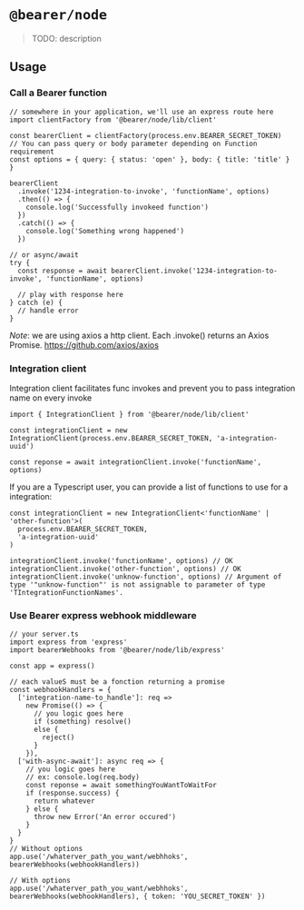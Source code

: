 # `@bearer/node`

> TODO: description

## Usage

### Call a Bearer function

```tsx
// somewhere in your application, we'll use an express route here
import clientFactory from '@bearer/node/lib/client'

const bearerClient = clientFactory(process.env.BEARER_SECRET_TOKEN)
// You can pass query or body parameter depending on Function requirement
const options = { query: { status: 'open' }, body: { title: 'title' } }

bearerClient
  .invoke('1234-integration-to-invoke', 'functionName', options)
  .then(() => {
    console.log('Successfully invokeed function')
  })
  .catch(() => {
    console.log('Something wrong happened')
  })

// or async/await
try {
  const response = await bearerClient.invoke('1234-integration-to-invoke', 'functionName', options)

  // play with response here
} catch (e) {
  // handle error
}
```

_Note_: we are using axios a http client. Each .invoke() returns an Axios Promise. https://github.com/axios/axios

### Integration client

Integration client facilitates func invokes and prevent you to pass integration name on every invoke

```tsx
import { IntegrationClient } from '@bearer/node/lib/client'

const integrationClient = new IntegrationClient(process.env.BEARER_SECRET_TOKEN, 'a-integration-uuid')

const reponse = await integrationClient.invoke('functionName', options)
```

If you are a Typescript user, you can provide a list of functions to use for a integration:

```tsx
const integrationClient = new IntegrationClient<'functionName' | 'other-function'>(
  process.env.BEARER_SECRET_TOKEN,
  'a-integration-uuid'
)

integrationClient.invoke('functionName', options) // OK
integrationClient.invoke('other-function', options) // OK
integrationClient.invoke('unknow-function', options) // Argument of type '"unknow-function"' is not assignable to parameter of type 'TIntegrationFunctionNames'.
```

### Use Bearer express webhook middleware

```tsx
// your server.ts
import express from 'express'
import bearerWebhooks from '@bearer/node/lib/express'

const app = express()

// each valueS must be a fonction returning a promise
const webhookHandlers = {
  ['integration-name-to_handle']: req =>
    new Promise(() => {
      // you logic goes here
      if (something) resolve()
      else {
        reject()
      }
    }),
  ['with-async-await']: async req => {
    // you logic goes here
    // ex: console.log(req.body)
    const reponse = await somethingYouWantToWaitFor
    if (response.success) {
      return whatever
    } else {
      throw new Error('An error occured')
    }
  }
}
// Without options
app.use('/whaterver_path_you_want/webhhoks', bearerWebhooks(webhookHandlers))

// With options
app.use('/whaterver_path_you_want/webhhoks', bearerWebhooks(webhookHandlers), { token: 'YOU_SECRET_TOKEN' })
```
